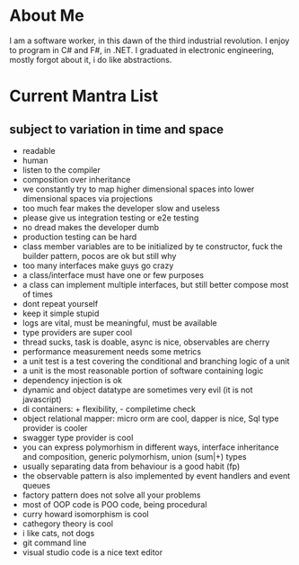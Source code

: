 # About Me #

I am a software worker, in this dawn of the third industrial revolution.
I enjoy to program in C# and F#, in .NET. 
I graduated in electronic engineering, mostly forgot about it, i do like abstractions.


# Current Mantra List #
## subject to variation in time and space ##

* readable
* human
* listen to the compiler
* composition over inheritance
* we constantly try to map higher dimensional spaces into lower dimensional spaces via projections
* too much fear makes the developer slow and useless
* please give us integration testing or e2e testing
* no dread makes the developer dumb
* production testing can be hard
* class member variables are to be initialized by te constructor, fuck the builder pattern, pocos are ok but still why
* too many interfaces make guys go crazy
* a class/interface must have one or few purposes
* a class can implement multiple interfaces, but still better compose most of times
* dont repeat yourself
* keep it simple stupid
* logs are vital, must be meaningful, must be available
* type providers are super cool
* thread sucks, task is doable, async is nice, observables are cherry
* performance measurement needs some metrics
* a unit test is a test covering the conditional and branching logic of a unit
* a unit is the most reasonable portion of software containing logic
* dependency injection is ok 
* dynamic and object datatype are sometimes very evil (it is not javascript)
* di containers: + flexibility, - compiletime check
* object relational mapper: micro orm are cool, dapper is nice, Sql type provider is cooler
* swagger type provider is cool
* you can express polymorhism in different ways, interface inheritance and composition, generic polymorhism, union (sum|\+) types
* usually separating data from behaviour is a good habit (fp)
* the observable pattern is also implemented by event handlers and event queues
* factory pattern does not solve all your problems
* most of OOP code is POO code, being procedural
* curry howard isomorphism is cool
* cathegory theory is cool
* i like cats, not dogs
* git command line
* visual studio code is a nice text editor
